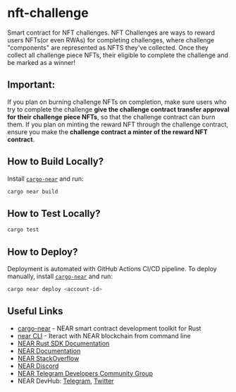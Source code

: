 # nft-challenge

Smart contract for NFT challenges. NFT Challenges are ways to reward users NFTs(or even RWAs) for completing challenges, where challenge "components" are represented as NFTS they've collected. Once they collect all challenge piece NFTs, their eligible to complete the challenge and be marked as a winner!

## Important: 
If you plan on burning challenge NFTs on completion, make sure users who try to complete the challenge **give the challenge contract transfer approval for their challenge piece NFTs**, so that the challenge contract can burn them.
If you plan on minting the reward NFT through the challenge contract, ensure you make the **challenge contract a minter of the reward NFT contract**.


## How to Build Locally?

Install [`cargo-near`](https://github.com/near/cargo-near) and run:

```bash
cargo near build
```

## How to Test Locally?

```bash
cargo test
```

## How to Deploy?

Deployment is automated with GitHub Actions CI/CD pipeline.
To deploy manually, install [`cargo-near`](https://github.com/near/cargo-near) and run:

```bash
cargo near deploy <account-id>
```

## Useful Links

- [cargo-near](https://github.com/near/cargo-near) - NEAR smart contract development toolkit for Rust
- [near CLI](https://near.cli.rs) - Iteract with NEAR blockchain from command line
- [NEAR Rust SDK Documentation](https://docs.near.org/sdk/rust/introduction)
- [NEAR Documentation](https://docs.near.org)
- [NEAR StackOverflow](https://stackoverflow.com/questions/tagged/nearprotocol)
- [NEAR Discord](https://near.chat)
- [NEAR Telegram Developers Community Group](https://t.me/neardev)
- NEAR DevHub: [Telegram](https://t.me/neardevhub), [Twitter](https://twitter.com/neardevhub)
